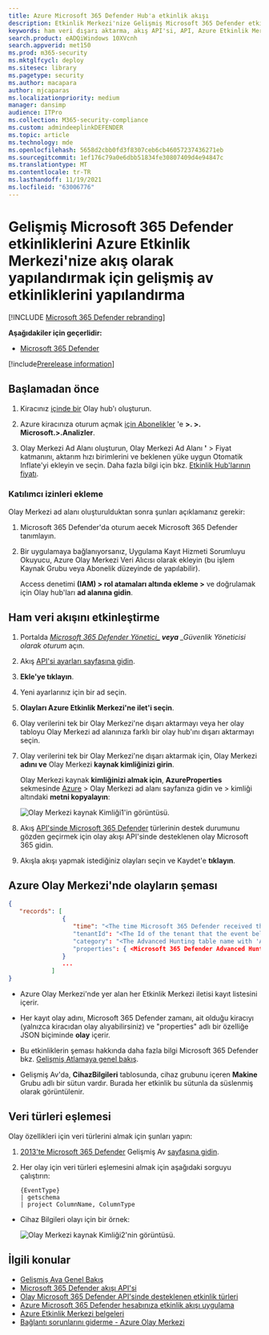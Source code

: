 ```yaml
---
title: Azure Microsoft 365 Defender Hub'a etkinlik akışı
description: Etkinlik Merkezi'nize Gelişmiş Microsoft 365 Defender etkinlikleri akışı için nasıl yapılandırılanı öğrenin.
keywords: ham veri dışarı aktarma, akış API'si, API, Azure Etkinlik Merkezi, Azure depolama, depolama hesabı, Gelişmiş Koruma, ham veri paylaşımı
search.product: eADQiWindows 10XVcnh
search.appverid: met150
ms.prod: m365-security
ms.mktglfcycl: deploy
ms.sitesec: library
ms.pagetype: security
ms.author: macapara
author: mjcaparas
ms.localizationpriority: medium
manager: dansimp
audience: ITPro
ms.collection: M365-security-compliance
ms.custom: admindeeplinkDEFENDER
ms.topic: article
ms.technology: mde
ms.openlocfilehash: 5658d2cbb0fd3f8307ceb6cb46057237436271eb
ms.sourcegitcommit: 1ef176c79a0e6dbb51834fe30807409d4e94847c
ms.translationtype: MT
ms.contentlocale: tr-TR
ms.lasthandoff: 11/19/2021
ms.locfileid: "63006776"
---
```

# <a name="configure-microsoft-365-defender-to-stream-advanced-hunting-events-to-your-azure-event-hub"></a>Gelişmiş Microsoft 365 Defender etkinliklerini Azure Etkinlik Merkezi'nize akış olarak yapılandırmak için gelişmiş av etkinliklerini yapılandırma

[!INCLUDE [Microsoft 365 Defender rebranding](../../includes/microsoft-defender.md)]


**Aşağıdakiler için geçerlidir:**
- [Microsoft 365 Defender](https://go.microsoft.com/fwlink/?linkid=2118804)

[!include[Prerelease information](../../includes/prerelease.md)]

## <a name="before-you-begin"></a>Başlamadan önce

1. Kiracınız [içinde bir](/azure/event-hubs/) Olay hub'ı oluşturun.

2. Azure kiracınıza oturum açmak [için Abonelikler](https://ms.portal.azure.com/) 'e **>. >. Microsoft.>.Analizler**.

3. Olay Merkezi Ad Alanı oluşturun, Olay Merkezi Ad Alanı **'** > Fiyat katmanını, aktarım hızı birimlerini ve beklenen yüke uygun Otomatik Inflate'yi ekleyin ve seçin. Daha fazla bilgi için bkz. [Etkinlik Hub'larının fiyatı](https://azure.microsoft.com/pricing/details/event-hubs/).

### <a name="add-contributor-permissions"></a>Katılımcı izinleri ekleme

Olay Merkezi ad alanı oluşturulduktan sonra şunları açıklamanız gerekir:

1. Microsoft 365 Defender'da oturum aecek Microsoft 365 Defender tanımlayın.

2. Bir uygulamaya bağlanıyorsanız, Uygulama Kayıt Hizmeti Sorumluyu Okuyucu, Azure Olay Merkezi Veri Alıcısı olarak ekleyin (bu işlem Kaynak Grubu veya Abonelik düzeyinde de yapılabilir).

    Access denetimi **(IAM) > rol atamaları altında ekleme >** ve doğrulamak için Olay hub'ları **ad alanına gidin**.

## <a name="enable-raw-data-streaming"></a>Ham veri akışını etkinleştirme

1. Portalda <a href="https://go.microsoft.com/fwlink/p/?linkid=2077139" target="_blank">*Microsoft 365 Defender Yönetici</a>**_ veya** _*Güvenlik Yöneticisi** _olarak oturum_ açın.

2. Akış [API'si ayarları sayfasına gidin](https://security.microsoft.com/settings/mtp_settings/raw_data_export).

3. **Ekle'ye tıklayın**.

4. Yeni ayarlarınız için bir ad seçin.

5. **Olayları Azure Etkinlik Merkezi'ne ilet'i seçin**.

6. Olay verilerini tek bir Olay Merkezi'ne dışarı aktarmayı veya her olay tabloyu Olay Merkezi ad alanınıza farklı bir olay hub'ını dışarı aktarmayı seçin.

7. Olay verilerini tek bir Olay Merkezi'ne dışarı aktarmak için, Olay Merkezi **adını ve** Olay Merkezi **kaynak kimliğinizi girin**.

   Olay Merkezi kaynak **kimliğinizi almak için**, **AzureProperties** sekmesinde [Azure](https://ms.portal.azure.com/) >  Olay Merkezi ad alanı sayfanıza gidin ve > kimliği altındaki **metni kopyalayın**:

   ![Olay Merkezi kaynak Kimliği1'in görüntüsü.](../defender-endpoint/images/event-hub-resource-id.png)

8. Akış [API'sinde Microsoft 365 Defender](supported-event-types.md) türlerinin destek durumunu gözden geçirmek için olay akışı API'sinde desteklenen olay Microsoft 365 gidin.

9. Akışla akışı yapmak istediğiniz olayları seçin ve Kaydet'e **tıklayın**.

## <a name="the-schema-of-the-events-in-azure-event-hub"></a>Azure Olay Merkezi'nde olayların şeması

```JSON
{
   "records": [
               {
                  "time": "<The time Microsoft 365 Defender received the event>"
                  "tenantId": "<The Id of the tenant that the event belongs to>"
                  "category": "<The Advanced Hunting table name with 'AdvancedHunting-' prefix>"
                  "properties": { <Microsoft 365 Defender Advanced Hunting event as Json> }
               }
               ...
            ]
}
```

- Azure Olay Merkezi'nde yer alan her Etkinlik Merkezi iletisi kayıt listesini içerir.

- Her kayıt olay adını, Microsoft 365 Defender zamanı, ait olduğu kiracıyı (yalnızca kiracıdan olay alıyabilirsiniz) ve "properties" adlı bir özelliğe JSON biçiminde **olay** içerir.

- Bu etkinliklerin şeması hakkında daha fazla bilgi Microsoft 365 Defender bkz. [Gelişmiş Atlamaya genel bakış](advanced-hunting-overview.md).

- Gelişmiş Av'da, **CihazBilgileri** tablosunda, cihaz grubunu içeren **Makine** Grubu adlı bir sütun vardır. Burada her etkinlik bu sütunla da süslenmiş olarak görüntülenir.

## <a name="data-types-mapping"></a>Veri türleri eşlemesi

Olay özellikleri için veri türlerini almak için şunları yapın:

1. <a href="https://go.microsoft.com/fwlink/p/?linkid=2077139" target="_blank">2013'te Microsoft 365 Defender</a> Gelişmiş Av [sayfasına gidin](https://security.microsoft.com/hunting-package).

2. Her olay için veri türleri eşlemesini almak için aşağıdaki sorguyu çalıştırın:

   ```kusto
   {EventType}
   | getschema
   | project ColumnName, ColumnType
   ```

- Cihaz Bilgileri olayı için bir örnek:

  ![Olay Merkezi kaynak Kimliği2'nin görüntüsü.](../defender-endpoint/images/machine-info-datatype-example.png)

## <a name="related-topics"></a>İlgili konular

- [Gelişmiş Ava Genel Bakış](advanced-hunting-overview.md)
- [Microsoft 365 Defender akışı API'si](streaming-api.md)
- [Olay Microsoft 365 Defender API'sinde desteklenen etkinlik türleri](supported-event-types.md)
- [Azure Microsoft 365 Defender hesabınıza etkinlik akışı uygulama](streaming-api-storage.md)
- [Azure Etkinlik Merkezi belgeleri](/azure/event-hubs/)
- [Bağlantı sorunlarını giderme - Azure Olay Merkezi](/azure/event-hubs/troubleshooting-guide)
